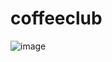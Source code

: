 # coffeeclub

![image](https://drive.google.com/uc?export=view&id=17R_BaA6fpabtepmaT74rifQOcTNh2Wv7)
